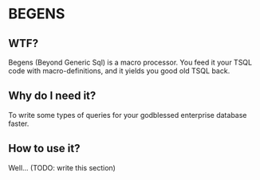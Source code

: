 # BEGENS

## WTF?

Begens (Beyond Generic Sql) is a macro processor. You feed it your TSQL code with macro-definitions, and it yields you good old TSQL back.

## Why do I need it?

To write some types of queries for your godblessed enterprise database faster.

## How to use it?

Well... (TODO: write this section)
